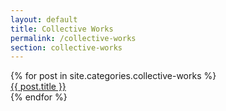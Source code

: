 ```yaml
---
layout: default
title: Collective Works
permalink: /collective-works
section: collective-works
---
```


<div class="blog-container">
  {% for post in site.categories.collective-works %}
    <section class="{{ post.categories }}" id="{{ post.categories }}">
      <div class="section-container">
        <!-- <div class="{{ post.categories }}"> -->
        <a href="{{ post.url }}" class="post-url">
          <img src="{{- post.image | relative_url -}}" alt="" class="post-featured-images">
        </a>
      <!-- </div> -->
        <div class="blog-title">
          <a href="{{ post.url }}" class="post-title">{{ post.title }}</a>
        </div>
      </div>
    </section>
  {% endfor %}
</div>
